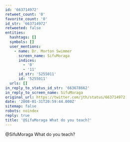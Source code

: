 ```yaml
---
id: '663714972'
retweet_count: '0'
favorite_count: '0'
id_str: '663714972'
retweeted: false
entities:
  hashtags: []
  symbols: []
  user_mentions:
    - name: Dr. Morton Swimmer
      screen_name: SifuMoraga
      indices:
        - '0'
        - '11'
      id_str: '5255011'
      id: '5255011'
  urls: []
in_reply_to_status_id_str: '663678662'
in_reply_to_screen_name: SifuMoraga
original_url: https://twitter.com/jth/status/663714972
date: '2008-01-31T20:59:44.000Z'
sitemap: false
robots: noindex
reply: true
title: '@SifuMoraga What do you teach?'
---
```


@SifuMoraga What do you teach?